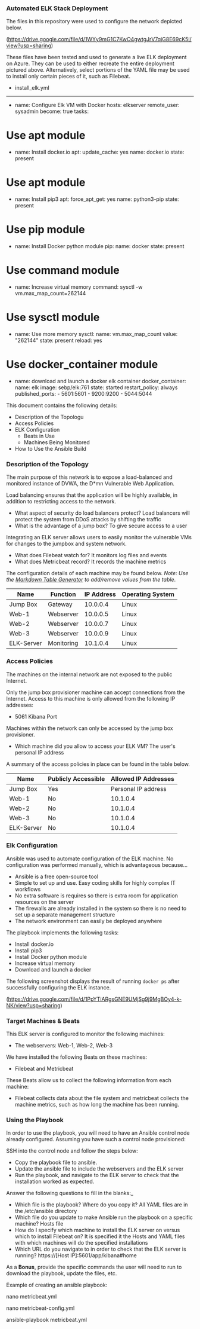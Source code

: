 ### Automated ELK Stack Deployment ###

The files in this repository were used to configure the network depicted below.

(https://drive.google.com/file/d/1WYy9mG1C7KwO4gwtgJrV7qjG8E69cK5i/view?usp=sharing)

These files have been tested and used to generate a live ELK deployment on Azure. They can be used to either recreate the entire deployment pictured above. Alternatively, select portions of the YAML file may be used to install only certain pieces of it, such as Filebeat.

  - install_elk.yml

---
- name: Configure Elk VM with Docker
 hosts: elkserver
 remote_user: sysadmin
 become: true
 tasks:
# Use apt module
   - name: Install docker.io
     apt:
       update_cache: yes
       name: docker.io
       state: present

# Use apt module
   - name: Install pip3
     apt:
       force_apt_get: yes
       name: python3-pip
       state: present

# Use pip module
   - name: Install Docker python module
     pip:
       name: docker
       state: present

# Use command module
   - name: Increase virtual memory
     command: sysctl -w vm.max_map_count=262144

# Use sysctl module
   - name: Use more memory
     sysctl:
       name: vm.max_map_count
       value: "262144"
       state: present
       reload: yes

# Use docker_container module
   - name: download and launch a docker elk container
     docker_container:
       name: elk
       image: sebp/elk:761
       state: started
       restart_policy: always
       published_ports:
         - 5601:5601
         - 9200:9200
         - 5044:5044


This document contains the following details:
- Description of the Topologu
- Access Policies
- ELK Configuration
  - Beats in Use
  - Machines Being Monitored
- How to Use the Ansible Build


### Description of the Topology ###

The main purpose of this network is to expose a load-balanced and monitored instance of DVWA, the D*mn Vulnerable Web Application.

Load balancing ensures that the application will be highly available, in addition to restricting access to the network.
- What aspect of security do load balancers protect? Load balancers will protect the system from DDoS attacks by shifting the traffic
- What is the advantage of a jump box? To give secure access to a user

Integrating an ELK server allows users to easily monitor the vulnerable VMs for changes to the jumpbox and system network.
- What does Filebeat watch for? It monitors log files and events
- What does Metricbeat record? It records the machine metrics

The configuration details of each machine may be found below.
_Note: Use the [Markdown Table Generator](http://www.tablesgenerator.com/markdown_tables) to add/remove values from the table_.

| Name     | Function | IP Address | Operating System |
|----------|----------|------------|------------------|
| Jump Box | Gateway  | 10.0.0.4   | Linux            |
| Web-1    | Webserver| 10.0.0.5   | Linux            |
| Web-2    | Webserver| 10.0.0.7   | Linux            |
| Web-3    | Webserver| 10.0.0.9   | Linux            |
|ELK-Server|Monitoring| 10.1.0.4   | Linux            |





### Access Policies ###

The machines on the internal network are not exposed to the public Internet. 

Only the jump box provisioner machine can accept connections from the Internet. Access to this machine is only allowed from the following IP addresses:
- 5061 Kibana Port

Machines within the network can only be accessed by the jump box provisioner.
- Which machine did you allow to access your ELK VM? The user's personal IP address

A summary of the access policies in place can be found in the table below.

| Name     | Publicly Accessible | Allowed IP Addresses |
|----------|---------------------|----------------------|
| Jump Box | Yes                 | Personal IP address  |
| Web-1    | No                  | 10.1.0.4             |
| Web-2    | No                  | 10.1.0.4             |
| Web-3    | No                  | 10.1.0.4             |
|ELK-Server| No                  | 10.1.0.4             |

### Elk Configuration ###

Ansible was used to automate configuration of the ELK machine. No configuration was performed manually, which is advantageous because...
- Ansible is a free open-source tool
- Simple to set up and use. Easy coding skills for highly complex IT workflows
- No extra software is requires so there is extra room for application resources on the server
- The firewalls are already installed in the system so there is no need to set up a separate management structure
- The network environment can easily be deployed anywhere

The playbook implements the following tasks:
- Install docker.io
- Install pip3
- Install Docker python module
- Increase virtual memory
- Download and launch a docker

The following screenshot displays the result of running `docker ps` after successfully configuring the ELK instance.

(https://drive.google.com/file/d/1PpYTiARgsGNE9UMjSg9j9MgBOy4-k-NK/view?usp=sharing)



### Target Machines & Beats ###
This ELK server is configured to monitor the following machines:
- The webservers: Web-1, Web-2, Web-3

We have installed the following Beats on these machines:
- Filebeat and Metricbeat

These Beats allow us to collect the following information from each machine:
- Filebeat collects data about the file system and metricbeat collects the machine metrics, such as how long the machine has been running. 

### Using the Playbook ###
In order to use the playbook, you will need to have an Ansible control node already configured. Assuming you have such a control node provisioned: 

SSH into the control node and follow the steps below:
- Copy the playbook file to ansible.
- Update the ansible file to include the webservers and the ELK server
- Run the playbook, and navigate to the ELK server to check that the installation worked as expected.

Answer the following questions to fill in the blanks:_
- Which file is the playbook? Where do you copy it? All YAML files are in the /etc/ansible directory
- Which file do you update to make Ansible run the playbook on a specific machine? Hosts file
- How do I specify which machine to install the ELK server on versus which to install Filebeat on? It is specified it the Hosts and YAML files with which machines will do the specified installations
- Which URL do you navigate to in order to check that the ELK server is running? https://[Host IP]:5601/app/kibana#home

As a **Bonus**, provide the specific commands the user will need to run to download the playbook, update the files, etc.

Example of creating an ansible playbook:

nano metricbeat.yml

nano metricbeat-config.yml

ansible-playbook metricbeat.yml
